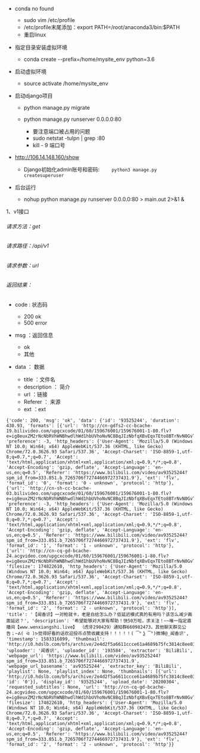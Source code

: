 * conda no found

  * sudo vim  /etc/profile
  * /etc/profile末尾添加：export PATH=/root/anaconda3/bin:$PATH
  * 重启linux

  

+ 指定目录安装虚拟环境	
  + conda create --prefix=/home/mysite_env  python=3.6

+ 启动虚拟环境
  + source activate /home/mysite_env



+ 启动django项目 

  + python manage.py migrate

  + python manage.py runserver  0.0.0.0:80

    + 要注意端口被占用的问题
    + sudo netstat -tulpn | grep :80
    + kill - 9 端口号



+ http://106.14.148.160/show
  + Django初始化admin账号和密码:
     ```	python3 manage.py createsuperuser```



+ 后台运行
  + nohup python  manage.py runserver 0.0.0.0:80 > main.out 2>&1 &



1、v1接口

###### 请求方法：get

###### 请求路径：/api/v1

###### 请求参数：url

###### 返回结果：



+ code : 状态码

  + 200 ok
  + 500 error

+ msg ：返回信息

  + ok
  + 其他

+ data ： 数据

  + title ：文件名
  + description ： 简介
  + url ：链接
  + Referer ： 来源
  + ext ：ext

  

```
{'code': 200, 'msg': 'ok', 'data': {'id': '93525244', 'duration': 430.93, 'formats': [{'url': 'http://cn-gdfs2-cc-bcache-19.bilivideo.com/upgcxcode/01/60/159676001/159676001-1-80.flv?e=ig8euxZM2rNcNbRVhWNBhwdlhWd1hbUVhoNvNC8BqJIzNbfqXBvEqxTEto8BTrNvN0GvT90W5JZMkX_YN0MvXg8gNEVEuxTEto8i8o859r1qXg8xNEVE5XREto8GuFGv2U7SuxI72X6fTr859r1qXg8gNEVE5XREto8z5JZC2X2gkX5L5F1eTX1jkXlsTXHeux_f2o859IB_&deadline=1583949831&gen=playurl&nbs=1&oi=1779340448&os=bcache&platform=pc&trid=5785dd6aecd3474a9d3731f9933ffa22&uipk=5&upsig=df74bf06317ff9823f5804ce03d578f5&uparams=e,deadline,gen,nbs,oi,os,platform,trid,uipk&mid=0&origin_cdn=ks3', 'preference': -3, 'http_headers': {'User-Agent': 'Mozilla/5.0 (Windows NT 10.0; Win64; x64) AppleWebKit/537.36 (KHTML, like Gecko) Chrome/72.0.3626.93 Safari/537.36', 'Accept-Charset': 'ISO-8859-1,utf-8;q=0.7,*;q=0.7', 'Accept': 'text/html,application/xhtml+xml,application/xml;q=0.9,*/*;q=0.8', 'Accept-Encoding': 'gzip, deflate', 'Accept-Language': 'en-us,en;q=0.5', 'Referer': 'https://www.bilibili.com/video/av93525244?spm_id_from=333.851.b_7265706f7274466972737431.9'}, 'ext': 'flv', 'format_id': '0', 'format': '0 - unknown', 'protocol': 'http'}, {'url': 'http://cn-sh-cc-bcache-03.bilivideo.com/upgcxcode/01/60/159676001/159676001-1-80.flv?e=ig8euxZM2rNcNbRVhWNBhwdlhWd1hbUVhoNvNC8BqJIzNbfqXBvEqxTEto8BTrNvN0GvT90W5JZMkX_YN0MvXg8gNEVEuxTEto8i8o859r1qXg8xNEVE5XREto8GuFGv2U7SuxI72X6fTr859r1qXg8gNEVE5XREto8z5JZC2X2gkX5L5F1eTX1jkXlsTXHeux_f2o859IB_&deadline=1583949831&gen=playurl&nbs=1&oi=1779340448&os=bcache&platform=pc&trid=5785dd6aecd3474a9d3731f9933ffa22&uipk=5&upsig=df74bf06317ff9823f5804ce03d578f5&uparams=e,deadline,gen,nbs,oi,os,platform,trid,uipk&mid=0&origin_cdn=ks3', 'preference': -3, 'http_headers': {'User-Agent': 'Mozilla/5.0 (Windows NT 10.0; Win64; x64) AppleWebKit/537.36 (KHTML, like Gecko) Chrome/72.0.3626.93 Safari/537.36', 'Accept-Charset': 'ISO-8859-1,utf-8;q=0.7,*;q=0.7', 'Accept': 'text/html,application/xhtml+xml,application/xml;q=0.9,*/*;q=0.8', 'Accept-Encoding': 'gzip, deflate', 'Accept-Language': 'en-us,en;q=0.5', 'Referer': 'https://www.bilibili.com/video/av93525244?spm_id_from=333.851.b_7265706f7274466972737431.9'}, 'ext': 'flv', 'format_id': '1', 'format': '1 - unknown', 'protocol': 'http'}, {'url': 'http://cn-cq-gd-bcache-24.acgvideo.com/upgcxcode/01/60/159676001/159676001-1-80.flv?e=ig8euxZM2rNcNbRVhWNBhwdlhWd1hbUVhoNvNC8BqJIzNbfqXBvEqxTEto8BTrNvN0GvT90W5JZMkX_YN0MvXg8gNEVEuxTEto8i8o859r1qXg8xNEVE5XREto8GuFGv2U7SuxI72X6fTr859r1qXg8gNEVE5XREto8z5JZC2X2gkX5L5F1eTX1jkXlsTXHeux_f2o859IB_&deadline=1583949831&gen=playurl&nbs=1&oi=1779340448&os=bcache&platform=pc&trid=5785dd6aecd3474a9d3731f9933ffa22&uipk=5&upsig=df74bf06317ff9823f5804ce03d578f5&uparams=e,deadline,gen,nbs,oi,os,platform,trid,uipk&mid=0&origin_cdn=ks3', 'filesize': 174822610, 'http_headers': {'User-Agent': 'Mozilla/5.0 (Windows NT 10.0; Win64; x64) AppleWebKit/537.36 (KHTML, like Gecko) Chrome/72.0.3626.93 Safari/537.36', 'Accept-Charset': 'ISO-8859-1,utf-8;q=0.7,*;q=0.7', 'Accept': 'text/html,application/xhtml+xml,application/xml;q=0.9,*/*;q=0.8', 'Accept-Encoding': 'gzip, deflate', 'Accept-Language': 'en-us,en;q=0.5', 'Referer': 'https://www.bilibili.com/video/av93525244?spm_id_from=333.851.b_7265706f7274466972737431.9'}, 'ext': 'flv', 'format_id': '2', 'format': '2 - unknown', 'protocol': 'http'}], 'title': '【闻香识】一对枪就卡，老是白给怎么办？低延迟模式真的有用吗？该怎么减少画面延迟？', 'description': '希望能够对大家有帮助！快50万啦，求关注！~~唯一指定直播间【www.wenxiangshi.live】 （虎牙290429）通知群660982473，其他聊天群见公告；~ᕕ( ᐛ )ᕗ觉得好看的话欢迎投币点赞收藏支持！！！！！( ͡° ͜ʖ ͡°)微博@_闻香识', 'timestamp': 1583316899, 'thumbnail': 'http://i0.hdslb.com/bfs/archive/2e4d2f5a6611ccce61a4689b75fc3814c8ee035d.jpg', 'uploader': '闻香识', 'uploader_id': '193584', 'extractor': 'BiliBili', 'webpage_url': 'https://www.bilibili.com/video/av93525244?spm_id_from=333.851.b_7265706f7274466972737431.9', 'webpage_url_basename': 'av93525244', 'extractor_key': 'BiliBili', 'playlist': None, 'playlist_index': None, 'thumbnails': [{'url': 'http://i0.hdslb.com/bfs/archive/2e4d2f5a6611ccce61a4689b75fc3814c8ee035d.jpg', 'id': '0'}], 'display_id': '93525244', 'upload_date': '20200304', 'requested_subtitles': None, 'url': 'http://cn-cq-gd-bcache-24.acgvideo.com/upgcxcode/01/60/159676001/159676001-1-80.flv?e=ig8euxZM2rNcNbRVhWNBhwdlhWd1hbUVhoNvNC8BqJIzNbfqXBvEqxTEto8BTrNvN0GvT90W5JZMkX_YN0MvXg8gNEVEuxTEto8i8o859r1qXg8xNEVE5XREto8GuFGv2U7SuxI72X6fTr859r1qXg8gNEVE5XREto8z5JZC2X2gkX5L5F1eTX1jkXlsTXHeux_f2o859IB_&deadline=1583949831&gen=playurl&nbs=1&oi=1779340448&os=bcache&platform=pc&trid=5785dd6aecd3474a9d3731f9933ffa22&uipk=5&upsig=df74bf06317ff9823f5804ce03d578f5&uparams=e,deadline,gen,nbs,oi,os,platform,trid,uipk&mid=0&origin_cdn=ks3', 'filesize': 174822610, 'http_headers': {'User-Agent': 'Mozilla/5.0 (Windows NT 10.0; Win64; x64) AppleWebKit/537.36 (KHTML, like Gecko) Chrome/72.0.3626.93 Safari/537.36', 'Accept-Charset': 'ISO-8859-1,utf-8;q=0.7,*;q=0.7', 'Accept': 'text/html,application/xhtml+xml,application/xml;q=0.9,*/*;q=0.8', 'Accept-Encoding': 'gzip, deflate', 'Accept-Language': 'en-us,en;q=0.5', 'Referer': 'https://www.bilibili.com/video/av93525244?spm_id_from=333.851.b_7265706f7274466972737431.9'}, 'ext': 'flv', 'format_id': '2', 'format': '2 - unknown', 'protocol': 'http'}}
```